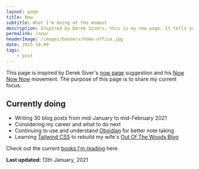 ```yaml
---
layout: page
title: Now
subtitle: What I'm doing at the moment
description: Inspired by Derek Sivers, this is my now page. It tells you what I'm doing at this moment in time.
permalink: /now/
headerImage: /images/banners/home-office.jpg
date: 2015-10-09
tags:
    - post
---
```


This page is inspired by Derek Siver's [now page](http://sivers.org/now) suggestion and his [Now Now Now](http://nownownow.com/) movement. The purpose of this page is to share my current focus.

## Currently doing

- Writing 30 blog posts from mid-January to mid-February 2021
- Considering my career and what to do next
- Continuing to use and understand [Obsidian](https://obsidian.md/) for better note taking
- Learning [Tailwind CSS](https://tailwindcss.com/) to rebuild my wife's [Out Of The Woods Blog](http://outofthewoodsblog.com/)

Check out the current [books I'm reading](/books) here.

**Last updated:** 13th January, 2021
